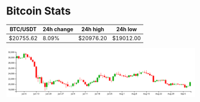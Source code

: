 # Bitcoin Stats

BTC/USDT|24h change|24h high|24h low|
|---|---|---|---|
|$20755.62|8.09%|$20976.20|$19012.00|

<img src="./chart.svg">
